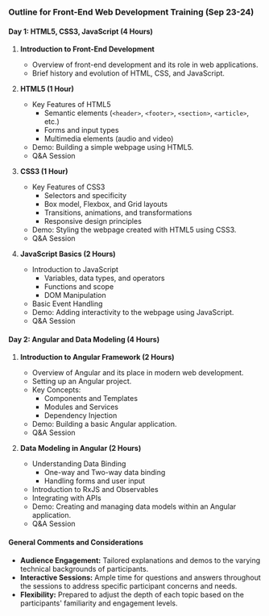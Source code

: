 ### **Outline for Front-End Web Development Training (Sep 23-24)**

#### **Day 1: HTML5, CSS3, JavaScript (4 Hours)**
1. **Introduction to Front-End Development**
   - Overview of front-end development and its role in web applications.
   - Brief history and evolution of HTML, CSS, and JavaScript.

2. **HTML5 (1 Hour)**
   - Key Features of HTML5
     - Semantic elements (`<header>`, `<footer>`, `<section>`, `<article>`, etc.)
     - Forms and input types
     - Multimedia elements (audio and video)
   - Demo: Building a simple webpage using HTML5.
   - Q&A Session

3. **CSS3 (1 Hour)**
   - Key Features of CSS3
     - Selectors and specificity
     - Box model, Flexbox, and Grid layouts
     - Transitions, animations, and transformations
     - Responsive design principles
   - Demo: Styling the webpage created with HTML5 using CSS3.
   - Q&A Session

4. **JavaScript Basics (2 Hours)**
   - Introduction to JavaScript
     - Variables, data types, and operators
     - Functions and scope
     - DOM Manipulation
   - Basic Event Handling
   - Demo: Adding interactivity to the webpage using JavaScript.
   - Q&A Session

#### **Day 2: Angular and Data Modeling (4 Hours)**
1. **Introduction to Angular Framework (2 Hours)**
   - Overview of Angular and its place in modern web development.
   - Setting up an Angular project.
   - Key Concepts:
     - Components and Templates
     - Modules and Services
     - Dependency Injection
   - Demo: Building a basic Angular application.
   - Q&A Session

2. **Data Modeling in Angular (2 Hours)**
   - Understanding Data Binding
     - One-way and Two-way data binding
     - Handling forms and user input
   - Introduction to RxJS and Observables
   - Integrating with APIs
   - Demo: Creating and managing data models within an Angular application.
   - Q&A Session

#### **General Comments and Considerations**
- **Audience Engagement:** Tailored explanations and demos to the varying technical backgrounds of participants.
- **Interactive Sessions:** Ample time for questions and answers throughout the sessions to address specific participant concerns and needs.
- **Flexibility:** Prepared to adjust the depth of each topic based on the participants' familiarity and engagement levels.
